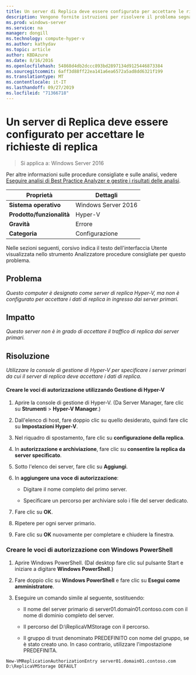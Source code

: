 ```yaml
---
title: Un server di Replica deve essere configurato per accettare le richieste di replica
description: Vengono fornite istruzioni per risolvere il problema segnalato da questa regola di Best Practices Analyzer.
ms.prod: windows-server
ms.service: na
manager: dongill
ms.technology: compute-hyper-v
ms.author: kathydav
ms.topic: article
author: KBDAzure
ms.date: 8/16/2016
ms.openlocfilehash: 54868d4db2dccc893bd2897134d9125446873384
ms.sourcegitcommit: 6aff3d88ff22ea141a6ea6572a5ad8dd6321f199
ms.translationtype: MT
ms.contentlocale: it-IT
ms.lasthandoff: 09/27/2019
ms.locfileid: "71366718"
---
```

# <a name="a-replica-server-must-be-configured-to-accept-replication-requests"></a>Un server di Replica deve essere configurato per accettare le richieste di replica

>Si applica a: Windows Server 2016

Per altre informazioni sulle procedure consigliate e sulle analisi, vedere [Eseguire analisi di Best Practice Analyzer e gestire i risultati delle analisi](https://go.microsoft.com/fwlink/p/?LinkID=223177).  
  
|Proprietà|Dettagli|
|-|-|  
|**Sistema operativo**|Windows Server 2016|  
|**Prodotto/funzionalità**|Hyper-V|  
|**Gravità**|Errore|  
|**Categoria**|Configurazione|  
  
Nelle sezioni seguenti, corsivo indica il testo dell'interfaccia Utente visualizzata nello strumento Analizzatore procedure consigliate per questo problema.
  
## <a name="issue"></a>Problema  
*Questo computer è designato come server di replica Hyper-V, ma non è configurato per accettare i dati di replica in ingresso dai server primari.*  
  
## <a name="impact"></a>Impatto  
*Questo server non è in grado di accettare il traffico di replica dai server primari.*  
  
## <a name="resolution"></a>Risoluzione  
*Utilizzare la console di gestione di Hyper-V per specificare i server primari da cui il server di replica deve accettare i dati di replica.*  
  
#### <a name="create-authorization-entries-using-hyper-v-manager"></a>Creare le voci di autorizzazione utilizzando Gestione di Hyper-V  
  
1.  Aprire la console di gestione di Hyper-V. (Da Server Manager, fare clic su **Strumenti** > **Hyper-V Manager**.)  
  
2.  Dall'elenco di host, fare doppio clic su quello desiderato, quindi fare clic su **Impostazioni Hyper-V**.  
  
3.  Nel riquadro di spostamento, fare clic su **configurazione della replica**.  
  
4.  In **autorizzazione e archiviazione**, fare clic su **consentire la replica da server specificato**.  
  
5.  Sotto l'elenco dei server, fare clic su **Aggiungi**.  
  
6.  In **aggiungere una voce di autorizzazione**:  
  
    -   Digitare il nome completo del primo server.  
  
    -   Specificare un percorso per archiviare solo i file del server dedicato.  
  
7.  Fare clic su **OK**.  
  
8.  Ripetere per ogni server primario.  
  
9. Fare clic su **OK** nuovamente per completare e chiudere la finestra.  
  
### <a name="create-authorization-entries-using-windows-powershell"></a>Creare le voci di autorizzazione con Windows PowerShell  
  
1.  Aprire Windows PowerShell. (Dal desktop fare clic sul pulsante Start e iniziare a digitare **Windows PowerShell**.)  
  
2.  Fare doppio clic su **Windows PowerShell** e fare clic su **Esegui come amministratore**.  
  
3.  Eseguire un comando simile al seguente, sostituendo:  
  
    -   Il nome del server primario di server01.domain01.contoso.com con il nome di dominio completo del server.  
  
    -   Il percorso del D:\ReplicaVMStorage con il percorso.  
  
    -   Il gruppo di trust denominato PREDEFINITO con nome del gruppo, se è stato creato uno. In caso contrario, utilizzare l'impostazione PREDEFINITA.  
  
```  
New-VMReplicationAuthorizationEntry server01.domain01.contoso.com D:\ReplicaVMStorage DEFAULT  
```  
  



